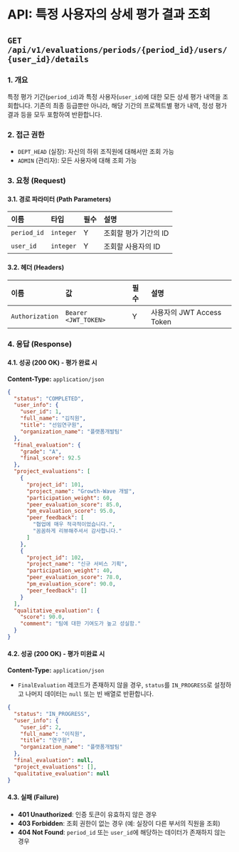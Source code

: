 # API: 특정 사용자의 상세 평가 결과 조회

## `GET /api/v1/evaluations/periods/{period_id}/users/{user_id}/details`

### 1. 개요

특정 평가 기간(`period_id`)과 특정 사용자(`user_id`)에 대한 모든 상세 평가 내역을 조회합니다. 기존의 최종 등급뿐만 아니라, 해당 기간의 프로젝트별 평가 내역, 정성 평가 결과 등을 모두 포함하여 반환합니다.

### 2. 접근 권한

-   `DEPT_HEAD` (실장): 자신의 하위 조직원에 대해서만 조회 가능
-   `ADMIN` (관리자): 모든 사용자에 대해 조회 가능

### 3. 요청 (Request)

#### 3.1. 경로 파라미터 (Path Parameters)

| 이름 | 타입 | 필수 | 설명 |
| :--- | :--- | :--- | :--- |
| `period_id` | `integer` | Y | 조회할 평가 기간의 ID |
| `user_id` | `integer` | Y | 조회할 사용자의 ID |

#### 3.2. 헤더 (Headers)

| 이름 | 값 | 필수 | 설명 |
| :--- | :--- | :--- | :--- |
| `Authorization` | `Bearer <JWT_TOKEN>` | Y | 사용자의 JWT Access Token |

### 4. 응답 (Response)

#### 4.1. 성공 (200 OK) - 평가 완료 시

**Content-Type:** `application/json`

```json
{
  "status": "COMPLETED",
  "user_info": {
    "user_id": 1,
    "full_name": "김직원",
    "title": "선임연구원",
    "organization_name": "플랫폼개발팀"
  },
  "final_evaluation": {
    "grade": "A",
    "final_score": 92.5
  },
  "project_evaluations": [
    {
      "project_id": 101,
      "project_name": "Growth-Wave 개발",
      "participation_weight": 60,
      "peer_evaluation_score": 85.0,
      "pm_evaluation_score": 95.0,
      "peer_feedback": [
        "협업에 매우 적극적이었습니다.",
        "꼼꼼하게 리뷰해주셔서 감사합니다."
      ]
    },
    {
      "project_id": 102,
      "project_name": "신규 서비스 기획",
      "participation_weight": 40,
      "peer_evaluation_score": 78.0,
      "pm_evaluation_score": 90.0,
      "peer_feedback": []
    }
  ],
  "qualitative_evaluation": {
    "score": 90.0,
    "comment": "팀에 대한 기여도가 높고 성실함."
  }
}
```

#### 4.2. 성공 (200 OK) - 평가 미완료 시

**Content-Type:** `application/json`

-   `FinalEvaluation` 레코드가 존재하지 않을 경우, `status`를 `IN_PROGRESS`로 설정하고 나머지 데이터는 `null` 또는 빈 배열로 반환합니다.

```json
{
  "status": "IN_PROGRESS",
  "user_info": {
    "user_id": 2,
    "full_name": "이직원",
    "title": "연구원",
    "organization_name": "플랫폼개발팀"
  },
  "final_evaluation": null,
  "project_evaluations": [],
  "qualitative_evaluation": null
}
```

#### 4.3. 실패 (Failure)

-   **401 Unauthorized**: 인증 토큰이 유효하지 않은 경우
-   **403 Forbidden**: 조회 권한이 없는 경우 (예: 실장이 다른 부서의 직원을 조회)
-   **404 Not Found**: `period_id` 또는 `user_id`에 해당하는 데이터가 존재하지 않는 경우
